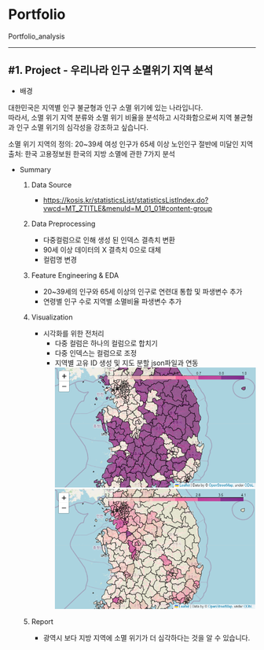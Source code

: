 # Portfolio
Portfolio_analysis

***
<h2>#1. Project - 우리나라 인구 소멸위기 지역 분석</h2> 

- 배경
<p>대한민국은 지역별 인구 불균형과 인구 소멸 위기에 있는 나라입니다.<br/>
  따라서, 소멸 위기 지역 분류와 소멸 위기 비율을 분석하고 시각화함으로써 지역 불균형과 인구 소멸 위기의 심각성을 강조하고 싶습니다.</p>
<p>소멸 위기 지역의 정의: 20~39세 여성 인구가 65세 이상 노인인구 절반에 미달인 지역<br/>
출처: 한국 고용정보원  한국의 지방 소멸에 관한 7가지 분석
</p>

- Summary
	
	1. Data Source
		- https://kosis.kr/statisticsList/statisticsListIndex.do?vwcd=MT_ZTITLE&menuId=M_01_01#content-group
	
	2. Data Preprocessing
		- 다중컬럼으로 인해 생성 된 인덱스 결측치 변환
		- 90세 이상 데이터의 X 결측치 0으로 대체
		- 컬럼명 변경
			
	3. Feature Engineering & EDA
	  	- 20~39세의 인구와 65세 이상의 인구로 연련대 통합 및 파생변수 추가
		- 연령별 인구 수로 지역별 소멸비율 파생변수 추가
	
	4. Visualization
		- 시각화를 위한 전처리 
			- 다중 컬럼은 하나의 컬럼으로 합치기
    		- 다중 인덱스는 컬럼으로 조정
			- 지역별 고유 ID 생성 및 지도 분할 json파일과 연동<br/>
![소멸 지역 시각화](https://github.com/kkyukkyu99/Portfolio_analysis/blob/main/%EC%86%8C%EB%A9%B8%EC%A7%80%EC%97%AD%20%EC%8B%9C%EA%B0%81%ED%99%94.PNG)
![소멸 비율 시각화](https://github.com/kkyukkyu99/Portfolio_analysis/blob/main/%EC%86%8C%EB%A9%B8%EB%B9%84%EC%9C%A8%20%EC%8B%9C%EA%B0%81%ED%99%94.PNG)	
	
	5. Report
		- 광역시 보다 지방 지역에 소멸 위기가 더 심각하다는 것을 알 수 있습니다.
